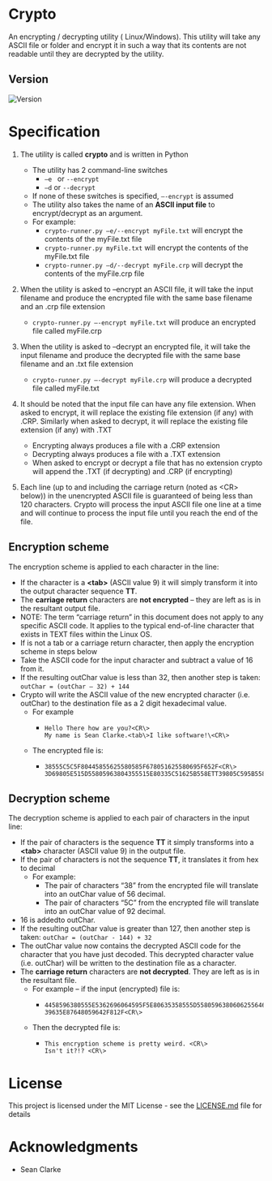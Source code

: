 # Crypto 
An encrypting / decrypting utility (    Linux/Windows). This utility will take any
ASCII file or folder and encrypt it in such a way that its contents are
not readable until they are decrypted by the utility.

## Version
![Version](https://img.shields.io/badge/Release-v0.5-blue)

# Specification 
1. The utility is called **crypto** and is written in Python 
    *   The utility has 2 command-line switches
        *   `–e ` or `--encrypt`
        *   `–d` or `--decrypt` 
    *   If none of these switches is specified, `–-encrypt` is assumed 
    *   The utility also takes the name of an **ASCII input file** to encrypt/decrypt as an argument.
    *   For example: 
        * `crypto-runner.py –e/--encrypt myFile.txt` will encrypt the contents of the myFile.txt file 
        * `crypto-runner.py myFile.txt` will encrypt the contents of the myFile.txt file 
        * `crypto-runner.py –d/--decrypt myFile.crp` will decrypt the contents of the myFile.crp file

2.  When the utility is asked to –encrypt an ASCII file, it will take the 
    input filename and produce the encrypted file with the same base filename
    and an .crp file extension
    *   `crypto-runner.py –-encrypt myFile.txt` will produce an encrypted file called myFile.crp

3.  When the utility is asked to –decrypt an encrypted file, it will take 
    the input filename and produce the decrypted file with the same base filename 
    and an .txt file extension
    *   `crypto-runner.py –-decrypt myFile.crp` will produce a decrypted file called myFile.txt

4.  It should be noted that the input file can have any file extension. When asked to encrypt, 
    it will replace the existing file extension (if any) with .CRP. 
    Similarly when asked to decrypt, it will replace the existing file extension (if any) with .TXT
    *   Encrypting always produces a file with a .CRP extension
    *   Decrypting always produces a file with a .TXT extension
    *   When asked to encrypt or decrypt a file that has no extension crypto 
        will append the .TXT (if decrypting) and .CRP (if encrypting)
5.  Each line (up to and including the carriage return (noted as <CR\> below)) 
    in the unencrypted ASCII file is guaranteed of being less than 120 characters. 
    Crypto will process the input ASCII file one line at a time 
    and will continue to process the input file until you reach the end of the file. 
    
## Encryption scheme ##
The encryption scheme is applied to each character in the line:
*   If the character is a **\<tab\>** (ASCII value 9) it will simply transform it into the output character sequence **TT**.
*   The **carriage return** characters are **not encrypted** – they are left as is in the resultant output file. 
*   NOTE: The term “carriage return” in this document does not apply to any specific ASCII code.
    It applies to the typical end-of-line character that exists in TEXT files within the Linux OS.
*   If is not a tab or a carriage return character, then apply the encryption scheme in steps below
*   Take the ASCII code for the input character and subtract a value of 16 from it.
*   If the resulting outChar value is less than 32, then another step is taken: `outChar = (outChar – 32) + 144`
*   Crypto will write the ASCII value of the new encrypted character
    (i.e. outChar) to the destination file as a 2 digit hexadecimal value. 
    *   For example 
        *   ```
            Hello There how are you?<CR\>
            My name is Sean Clarke.<tab\>I like software!\<CR\>
            ```
    *   The encrypted file is:
        *   ```
            38555C5C5F80445855625580585F678051625580695F652F<CR\>
            3D69805E515D55805963804355515E80335C51625B558ETT39805C595B5580635F56646751625581<CR\>
            ```
                    
## Decryption scheme ##
The decryption scheme is applied to each pair of characters in the input line:
*   If the pair of characters is the sequence **TT** 
    it simply transforms into a **<tab\>** character (ASCII value 9) in the output file.
*   If the pair of characters is not the sequence **TT**, it translates it from hex to decimal 
    *  For example:
        *   The pair of characters “38” from the encrypted file will translate into an outChar value of 56 decimal.
        *   The pair of characters “5C” from the encrypted file will translate into an outChar value of 92 decimal. 
*   16 is addedto outChar. 
*   If the resulting outChar value is greater than 127, 
    then another step is taken: `outChar = (outChar - 144) + 32` 
*   The outChar value now contains the decrypted ASCII code for the character that you have just decoded. 
    This decrypted character value (i.e. outChar) will be written to the destination file as a character. 
*   The **carriage return** characters are **not decrypted**. They are left as is in the resultant file. 
    *   For example – if the input (encrypted) file is:
        *   ```
            4458596380555E5362696064595F5E80635358555D55805963806062556464698067555962548E<CR\>
            39635E87648059642F812F<CR\> 
            ```
    *   Then the decrypted file is: 
        *   ```
            This encryption scheme is pretty weird. <CR\>
            Isn't it?!? <CR\> 
            ```

# License
This project is licensed under the MIT License - see the
[LICENSE.md](LICENSE.md) file for details

# Acknowledgments
*   Sean Clarke

